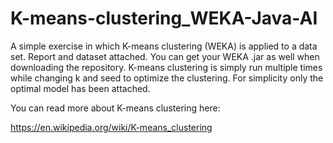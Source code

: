 # K-means-clustering_WEKA-Java-AI

A simple exercise in which K-means clustering (WEKA) is applied to a data set. Report and dataset attached. 
You can get your WEKA .jar as well when downloading the repository. K-means clustering is simply run multiple times while changing k and seed to optimize the clustering. For simplicity only the optimal model has been attached.

You can read more about K-means clustering here:

https://en.wikipedia.org/wiki/K-means_clustering
